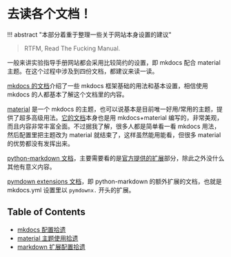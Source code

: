 # 去读各个文档！

!!! abstract "本部分着重于整理一些关于网站本身设置的建议"

> RTFM, Read The Fucking Manual.

一般来讲实验指导手册网站都会采用比较简约的设置，即 mkdocs 配合 material 主题。在这个过程中涉及到四份文档，都建议来读一读。

[mkdocs 的文档](https://www.mkdocs.org/)介绍了一些 mkdocs 框架基础的用法和基本设置，相信使用 mkdocs 的人都基本了解这个文档里的内容。

[material](https://github.com/squidfunk/mkdocs-material) 是一个 mkdocs 的主题，也可以说基本是目前唯一好用/常用的主题，提供了超多高级用法。[它的文档](https://squidfunk.github.io/mkdocs-material/)本身也是用 mkdocs+material 编写的，非常美观，而且内容非常丰富全面。不过据我了解，很多人都是简单看一看 mkdocs 用法，然后配置里把主题改为 material 就结束了，这样虽然能用能看，但很多 material 的优势都没有发挥出来。

[python-markdown 文档](https://python-markdown.github.io/)，主要需要看的是[官方提供的扩展](https://python-markdown.github.io/extensions/)部分，除此之外没什么其他有意义内容。

[pymdown extensions 文档](https://facelessuser.github.io/pymdown-extensions/)，即 python-markdown 的额外扩展的文档，也就是 mkdocs.yml 设置里以 `pymdownx.` 开头的扩展。

## Table of Contents

- [mkdocs 配置拾遗](mkdocs/)
- [material 主题使用拾遗](material/)
- [markdown 扩展配置拾遗](markdown/)